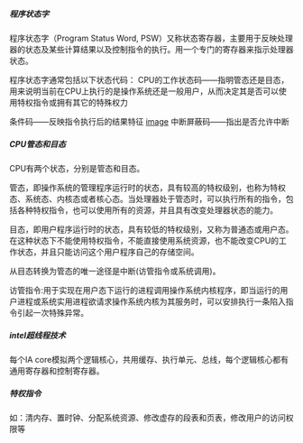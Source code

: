 
##### 程序状态字
程序状态字（Program Status Word, PSW）又称状态寄存器，主要用于反映处理器的状态及某些计算结果以及控制指令的执行。用一个专门的寄存器来指示处理器状态。

程序状态字通常包括以下状态代码：
CPU的工作状态码——指明管态还是目态，用来说明当前在CPU上执行的是操作系统还是一般用户，从而决定其是否可以使用特权指令或拥有其它的特殊权力

条件码——反映指令执行后的结果特征
[image](https://img-blog.csdn.net/20140325105401500)
中断屏蔽码——指出是否允许中断

##### CPU管态和目态
  CPU有两个状态，分别是管态和目态。
  
  管态，即操作系统的管理程序运行时的状态，具有较高的特权级别，也称为特权态、系统态、内核态或者核心态。当处理器处于管态时，可以执行所有的指令，包括各种特权指令，也可以使用所有的资源，并且具有改变处理器状态的能力。
  
  目态，即用户程序运行时的状态，具有较低的特权级别，又称为普通态或用户态。在这种状态下不能使用特权指令，不能直接使用系统资源，也不能改变CPU的工作状态，并且只能访问这个用户程序自己的存储空间。
  
  从目态转换为管态的唯一途径是中断(访管指令或系统调用)。
  
  访管指令:用于实现在用户态下运行的进程调用操作系统内核程序，即当运行的用户进程或系统实用进程欲请求操作系统内核为其服务时，可以安排执行一条陷入指令引起一次特殊异常。
  
##### intel超线程技术
每个IA core模拟两个逻辑核心，共用缓存、执行单元、总线，每个逻辑核心都有通用寄存器和控制寄存器。

##### 特权指令
如：清内存、置时钟、分配系统资源、修改虚存的段表和页表，修改用户的访问权限等